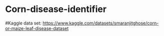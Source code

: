 # Corn-disease-identifier
#Kaggle data set: https://www.kaggle.com/datasets/smaranjitghose/corn-or-maize-leaf-disease-dataset
